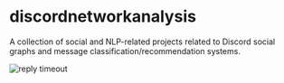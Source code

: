 # discordnetworkanalysis
A collection of social and NLP-related projects related to Discord social graphs and message classification/recommendation systems.

![reply timeout](http://gyazo.com/16792871ddc0abd4aa517b339c244a6eh)
